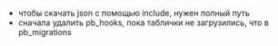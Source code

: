 - чтобы скачать json с помощью include, нужен полный путь
- сначала удалить pb_hooks, пока таблички не загрузились, что в pb_migrations